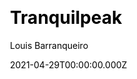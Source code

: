 ---
title: Tranquilpeak
github: https://github.com/LouisBarranqueiro/hexo-theme-tranquilpeak
demo: https://louisbarranqueiro.github.io/hexo-theme-tranquilpeak/
license: GPL-3.0
author: Louis Barranqueiro
author_link: ''
author_twitter: gorgiasio
date: 2021-04-29T00:00:00.000Z
ssg:
  - Hexo
cms: null
css: null
category:
  - Blog
description: A gorgeous responsive theme for Hexo blog framework.
draft: true
publish_date: '2015-04-22T17:22:28Z'
update_date: '2021-10-19T02:27:33Z'
github_star: 1777
github_fork: 493
---
